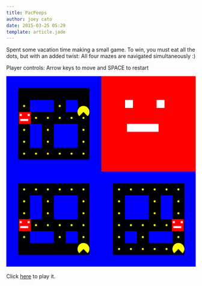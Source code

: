```yaml
---
title: PacPeeps
author: joey cato
date: 2015-03-25 05:29
template: article.jade
---
```


Spent some vacation time making a small game. To win, you must eat all the dots, but with an added twist: All four mazes
are navigated simultaneously :)

<span class="more"></span>

Player controls: Arrow keys to move and SPACE to restart

![pacpeeps](pacpeeps.png)

Click [here](http://gorch.com/pacpeeps) to play it.

